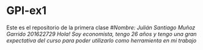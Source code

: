 # GPI-ex1
Este es el repositorio de la primera clase
#*Nombre: Julián Santiago Muñoz Garrido*
*201622729*
*Hola! Soy economista, tengo 26 años y tengo una gran expectativa del curso para poder utilizarlo como herramienta en mi trabajo*
